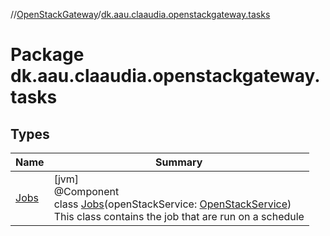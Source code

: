 //[OpenStackGateway](../../index.md)/[dk.aau.claaudia.openstackgateway.tasks](index.md)

# Package dk.aau.claaudia.openstackgateway.tasks

## Types

| Name | Summary |
|---|---|
| [Jobs](-jobs/index.md) | [jvm]<br>@Component<br>class [Jobs](-jobs/index.md)(openStackService: [OpenStackService](../dk.aau.claaudia.openstackgateway.services/-open-stack-service/index.md))<br>This class contains the job that are run on a schedule |
